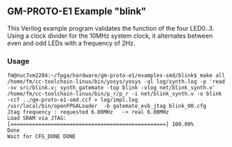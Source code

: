 ## GM-PROTO-E1 Example "blink"

This Verilog example program validates the function of the four LED0..3. Using a clock divider for the 10MHz system clock, it alternates between even and odd LEDs with a frequency of 2Hz.

### Usage

```
fm@nuc7vm2204:~/fpga/hardware/gm-proto-e1/examples-smd/blink$ make all
/home/fm/cc-toolchain-linux/bin/yosys/yosys -ql log/synth.log -p 'read -sv src/blink.v; synth_gatemate -top blink -vlog net/blink_synth.v'
/home/fm/cc-toolchain-linux/bin/p_r/p_r -i net/blink_synth.v -o blink -ccf ../gm-proto-e1-smd.ccf > log/impl.log
/usr/local/bin/openFPGALoader  -b gatemate_evb_jtag blink_00.cfg
Jtag frequency : requested 6.00MHz   -> real 6.00MHz  
Load SRAM via JTAG: [==================================================] 100.00%
Done
Wait for CFG_DONE DONE
```
